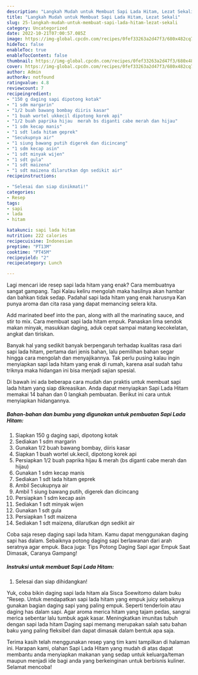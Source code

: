 ```yaml
---
description: "Langkah Mudah untuk Membuat Sapi Lada Hitam, Lezat Sekali"
title: "Langkah Mudah untuk Membuat Sapi Lada Hitam, Lezat Sekali"
slug: 25-langkah-mudah-untuk-membuat-sapi-lada-hitam-lezat-sekali
category: Uncategorized
date: 2022-10-21T07:00:57.085Z
image: https://img-global.cpcdn.com/recipes/0fef33263a2d47f3/680x482cq70/sapi-lada-hitam-foto-resep-utama.jpg
hideToc: false
enableToc: true
enableTocContent: false
thumbnail: https://img-global.cpcdn.com/recipes/0fef33263a2d47f3/680x482cq70/sapi-lada-hitam-foto-resep-utama.jpg
cover: https://img-global.cpcdn.com/recipes/0fef33263a2d47f3/680x482cq70/sapi-lada-hitam-foto-resep-utama.jpg
author: Admin
authorAv: notfound
ratingvalue: 4.8
reviewcount: 7
recipeingredient:
- "150 g daging sapi dipotong kotak"
- "1 sdm margarin"
- "1/2 buah bawang bombay diiris kasar"
- "1 buah wortel ukkecil dipotong korek api"
- "1/2 buah paprika hijau  merah bs diganti cabe merah dan hijau"
- "1 sdm kecap manis"
- "1 sdt lada hitam geprek"
- "Secukupnya air"
- "1 siung bawang putih digerek dan dicincang"
- "1 sdm kecap asin"
- "1 sdt minyak wijen"
- "1 sdt gula"
- "1 sdt maizena"
- "1 sdt maizena dilarutkan dgn sedikit air"
recipeinstructions:

- "Selesai dan siap dinikmati!"
categories:
- Resep
tags:
- sapi
- lada
- hitam

katakunci: sapi lada hitam 
nutrition: 222 calories
recipecuisine: Indonesian
preptime: "PT13M"
cooktime: "PT45M"
recipeyield: "2"
recipecategory: Lunch

---
```



Lagi mencari ide resep sapi lada hitam yang enak? Cara membuatnya sangat gampang. Tapi Kalau keliru mengolah maka hasilnya akan hambar dan bahkan tidak sedap. Padahal sapi lada hitam yang enak harusnya Kan punya aroma dan cita rasa yang dapat memancing selera kita.


Add marinated beef into the pan, along with all the marinating sauce, and stir to mix. Cara membuat sapi lada hitam empuk. Panaskan lima sendok makan minyak, masukkan daging, aduk cepat sampai matang kecokelatan, angkat dan tiriskan.

Banyak hal yang sedikit banyak berpengaruh terhadap kualitas rasa dari sapi lada hitam, pertama dari jenis bahan, lalu pemilihan bahan segar hingga cara mengolah dan menyajikannya. Tak perlu pusing kalau ingin menyiapkan sapi lada hitam yang enak di rumah, karena asal sudah tahu triknya maka hidangan ini bisa menjadi sajian spesial.


Di bawah ini ada beberapa cara mudah dan praktis untuk membuat sapi lada hitam yang siap dikreasikan. Anda dapat menyiapkan Sapi Lada Hitam memakai 14 bahan dan 0 langkah pembuatan. Berikut ini cara untuk menyiapkan hidangannya.

<!--inarticleads1-->

##### Bahan-bahan dan bumbu yang digunakan untuk pembuatan Sapi Lada Hitam:

1. Siapkan 150 g daging sapi, dipotong kotak
1. Sediakan 1 sdm margarin
1. Gunakan 1/2 buah bawang bombay, diiris kasar
1. Siapkan 1 buah wortel uk.kecil, dipotong korek api
1. Persiapkan 1/2 buah paprika hijau &amp; merah (bs diganti cabe merah dan hijau)
1. Gunakan 1 sdm kecap manis
1. Sediakan 1 sdt lada hitam geprek
1. Ambil Secukupnya air
1. Ambil 1 siung bawang putih, digerek dan dicincang
1. Persiapkan 1 sdm kecap asin
1. Sediakan 1 sdt minyak wijen
1. Gunakan 1 sdt gula
1. Persiapkan 1 sdt maizena
1. Sediakan 1 sdt maizena, dilarutkan dgn sedikit air


Coba saja resep daging sapi lada hitam. Kamu dapat menggunakan daging sapi has dalam. Sebaiknya potong daging sapi berlawanan dari arah seratnya agar empuk. Baca juga: Tips Potong Daging Sapi agar Empuk Saat Dimasak, Caranya Gampang! 

<!--inarticleads2-->

##### Instruksi untuk membuat Sapi Lada Hitam:


1. Selesai dan siap dihidangkan!

Yuk, coba bikin daging sapi lada hitam ala Sisca Soewitomo dalam buku &#34;Resep. Untuk mendapatkan sapi lada hitam yang empuk juicy sebaiknya gunakan bagian daging sapi yang paling empuk. Seperti tenderloin atau daging has dalam sapi. Agar aroma merica hitam yang tajam pedas, sangrai merica sebentar lalu tumbuk agak kasar. Meningkatkan imunitas tubuh dengan sapi lada hitam Daging sapi memang merupakan salah satu bahan baku yang paling fleksibel dan dapat dimasak dalam bentuk apa saja. 

Terima kasih telah menggunakan resep yang tim kami tampilkan di halaman ini. Harapan kami, olahan Sapi Lada Hitam yang mudah di atas dapat membantu anda menyiapkan makanan yang sedap untuk keluarga/teman maupun menjadi ide bagi anda yang berkeinginan untuk berbisnis kuliner. Selamat mencoba!
